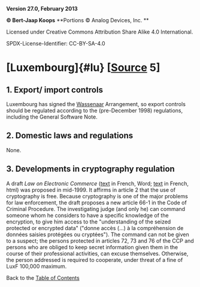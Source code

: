 **Version 27.0, February 2013**

**© Bert-Jaap Koops**
**Portions © Analog Devices, Inc. **  

Licensed under Creative Commons Attribution Share Alike 4.0 International.

SPDX-License-Identifier: CC-BY-SA-4.0

# [Luxembourg]{#lu} \[[Source](../sources.md) 5\]

## 1. Export/ import controls  
Luxembourg has signed the [Wassenaar](#Wassenaar) Arrangement, so export
controls should be regulated according to the (pre-December 1998)
regulations, including the General Software Note.

## 2. Domestic laws and regulations  
None.

## 3. Developments in cryptography regulation  
A draft *Law on Electronic Commerce* ([text](http://www.etat.lu/ECO/) in
French, Word; [text](http://www.telepathic.com/lux) in French, html) was
proposed in mid-1999. It affirms in article 2 that the use of
cryptography is free. Because cryptography is one of the major problems
for law enforcement, the draft proposes a new article 66-1 in the Code
of Criminal Procedure. The investigating judge (and only he) can command
someone whom he considers to have a specific knowledge of the
encryption, to give him access to the \"understanding of the seized
protected or encrypted data\" (\"donne accès (\...) à la compréhension
de données saisies protégées ou cryptées\"). The command can not be
given to a suspect; the persons protected in articles 72, 73 and 76 of
the CCP and persons who are obliged to keep secret information given
them in the course of their professional activities, can excuse
themselves. Otherwise, the person addressed is required to cooperate,
under threat of a fine of LuxF 100,000 maximum.

Back to the [Table of Contents](index.md)
